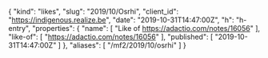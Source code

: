{
  "kind": "likes",
  "slug": "2019/10/Osrhi",
  "client_id": "https://indigenous.realize.be",
  "date": "2019-10-31T14:47:00Z",
  "h": "h-entry",
  "properties": {
    "name": [
      "Like of https://adactio.com/notes/16056"
    ],
    "like-of": [
      "https://adactio.com/notes/16056"
    ],
    "published": [
      "2019-10-31T14:47:00Z"
    ]
  },
  "aliases": [
    "/mf2/2019/10/osrhi"
  ]
}
